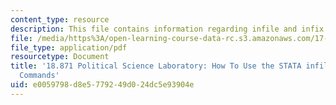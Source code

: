 ```yaml
---
content_type: resource
description: This file contains information regarding infile and infix Commands.
file: /media/https%3A/open-learning-course-data-rc.s3.amazonaws.com/17-871-political-science-laboratory-spring-2012/e0059798d8e5779249d024dc5e93904e_MIT17_871S12_STATInfilefix.pdf
file_type: application/pdf
resourcetype: Document
title: '18.871 Political Science Laboratory: How To Use the STATA infile and infix
  Commands'
uid: e0059798-d8e5-7792-49d0-24dc5e93904e
---
```

